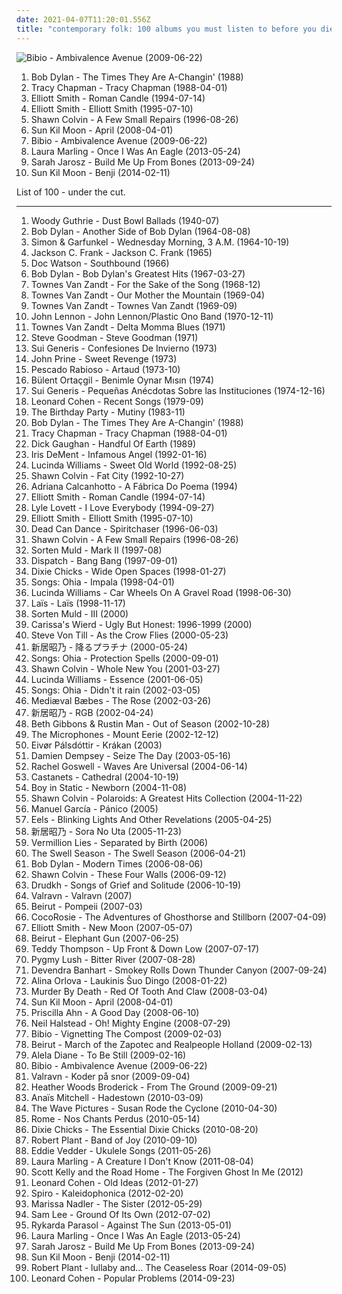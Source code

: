 ```yaml
---
date: 2021-04-07T11:20:01.556Z
title: "contemporary folk: 100 albums you must listen to before you die"
---
```

![Bibio - Ambivalence Avenue (2009-06-22)](https://img.discogs.com/7Q19HQREynIVkQxS6HzNd3gDI7w=/fit-in/600x600/filters:strip_icc():format(jpeg):mode_rgb():quality(90)/discogs-images/R-2735449-1405398601-5788.jpeg.jpg "Bibio - Ambivalence Avenue (2009-06-22)")
<ol class="albums">
<li data-cover="http://coverartarchive.org/release/b88fb862-2ba4-321e-a44c-3e0a9f5be948/9119459573-500.jpg" data-tags="folk" role="button">Bob Dylan - The Times They Are A-Changin' (1988)</li>
<li data-cover="https://img.discogs.com/RpS2IyO3bvCmc5pKPmtFwkQyvTk=/fit-in/600x601/filters:strip_icc():format(jpeg):mode_rgb():quality(90)/discogs-images/R-4539880-1367879495-2791.jpeg.jpg" data-tags="folk" role="button">Tracy Chapman - Tracy Chapman (1988-04-01)</li>
<li data-cover="https://img.discogs.com/-h70gyn79TN3tHRHIc-2oEjO8g8=/fit-in/600x600/filters:strip_icc():format(jpeg):mode_rgb():quality(90)/discogs-images/R-1011028-1183849404.jpeg.jpg" data-tags="singer-songwriter" role="button">Elliott Smith - Roman Candle (1994-07-14)</li>
<li data-cover="http://coverartarchive.org/release/1ae37385-e7cd-46cc-a53b-79cf364d2f60/9535453834-500.jpg" data-tags="singer-songwriter" role="button">Elliott Smith - Elliott Smith (1995-07-10)</li>
<li data-cover="http://coverartarchive.org/release/64e8c9e5-3f0a-4b85-9a8b-1c4521563c5d/21026184931-500.jpg" data-tags="singer-songwriter, contemporary folk, folk" role="button">Shawn Colvin - A Few Small Repairs (1996-08-26)</li>
<li data-cover="http://coverartarchive.org/release/5ef112fd-8b07-4808-9877-b38651c52e86/22944250872-500.jpg" data-tags="folk" role="button">Sun Kil Moon - April (2008-04-01)</li>
<li data-cover="https://img.discogs.com/7Q19HQREynIVkQxS6HzNd3gDI7w=/fit-in/600x600/filters:strip_icc():format(jpeg):mode_rgb():quality(90)/discogs-images/R-2735449-1405398601-5788.jpeg.jpg" data-tags="idm, folk, experimental, contemporary folk, abstract hip hop" role="button">Bibio - Ambivalence Avenue (2009-06-22)</li>
<li data-cover="http://coverartarchive.org/release/bf301708-c09d-4005-b029-65840a08f37f/15696299805-500.jpg" data-tags="folk, contemporary folk, americana, indie folk" role="button">Laura Marling - Once I Was An Eagle (2013-05-24)</li>
<li data-cover="https://img.discogs.com/0ZxmEWYfvMahYDyVlfsf2zFRhbw=/fit-in/600x531/filters:strip_icc():format(jpeg):mode_rgb():quality(90)/discogs-images/R-5008713-1382263827-7200.jpeg.jpg" data-tags="pop, folk, contemporary folk, americana, alt-country, 2010s, contemporary bluegrass" role="button">Sarah Jarosz - Build Me Up From Bones (2013-09-24)</li>
<li data-cover="http://coverartarchive.org/release/b5d5a923-0adc-47d4-847a-421cbe5823dc/6430174126-500.jpg" data-tags="singer-songwriter, folk" role="button">Sun Kil Moon - Benji (2014-02-11)</li>
</ol>
List of 100 - under the cut.
<!-- more -->

_________________

<ol class="albums">
<li data-cover="https://img.discogs.com/L2OI_vvSCCiKArViLw4935f9Hd0=/fit-in/200x200/filters:strip_icc():format(jpeg):mode_rgb():quality(90)/discogs-images/R-1366109-1213274261.jpeg.jpg" data-tags="folk" role="button">
Woody Guthrie - Dust Bowl Ballads (1940-07)
</li>
<li data-cover="https://img.discogs.com/o4sYykXXuWCUbvPTsSc2jdsFnbw=/fit-in/600x598/filters:strip_icc():format(jpeg):mode_rgb():quality(90)/discogs-images/R-2973348-1406468908-5584.jpeg.jpg" data-tags="folk" role="button">
Bob Dylan - Another Side of Bob Dylan (1964-08-08)
</li>
<li data-cover="http://coverartarchive.org/release/bdbc5ee3-95a4-3427-b5c5-252c40ff9e2e/10158988474-500.jpg" data-tags="60s, folk" role="button">
Simon & Garfunkel - Wednesday Morning, 3 A.M. (1964-10-19)
</li>
<li data-cover="https://img.discogs.com/WPZKH46hTDA9kaAQ0vzwZsDihJM=/fit-in/240x240/filters:strip_icc():format(jpeg):mode_rgb():quality(90)/discogs-images/R-1492912-1256845522.jpeg.jpg" data-tags="folk" role="button">
Jackson C. Frank - Jackson C. Frank (1965)
</li>
<li data-cover="https://img.discogs.com/gkiU7XVwiASSO-W-Fwmu28yyn_Y=/fit-in/594x600/filters:strip_icc():format(jpeg):mode_rgb():quality(90)/discogs-images/R-4807432-1376181832-5759.jpeg.jpg" data-tags="bluegrass" role="button">
Doc Watson - Southbound (1966)
</li>
<li data-cover="http://coverartarchive.org/release/5ca49d65-dcca-3618-9e56-7a66e45879a5/21476831933-500.jpg" data-tags="folk, singer-songwriter" role="button">
Bob Dylan - Bob Dylan's Greatest Hits (1967-03-27)
</li>
<li data-cover="http://coverartarchive.org/release/0500c425-43b8-3913-bcb5-e4855a11263f/18741456192-500.jpg" data-tags="country, 60s, folk, singer-songwriter, contemporary folk, americana, folk rock" role="button">
Townes Van Zandt - For the Sake of the Song (1968-12)
</li>
<li data-cover="https://img.discogs.com/5GB_YywyYox8jr8m1MAseKxL940=/fit-in/600x594/filters:strip_icc():format(jpeg):mode_rgb():quality(90)/discogs-images/R-2120652-1485622460-8194.jpeg.jpg" data-tags="singer-songwriter, folk, americana" role="button">
Townes Van Zandt - Our Mother the Mountain (1969-04)
</li>
<li data-cover="https://img.discogs.com/nqLPEdhe3mrLmQyQsqcKs-jv3Ts=/fit-in/600x598/filters:strip_icc():format(jpeg):mode_rgb():quality(90)/discogs-images/R-2743145-1542462946-3638.jpeg.jpg" data-tags="singer-songwriter, country" role="button">
Townes Van Zandt - Townes Van Zandt (1969-09)
</li>
<li data-cover="http://coverartarchive.org/release/ddaba13b-de6a-3b07-a942-9ec1e0893426/13873308024-500.jpg" data-tags="70s, classic rock, rock" role="button">
John Lennon - John Lennon/Plastic Ono Band (1970-12-11)
</li>
<li data-cover="https://via.placeholder.com/450" data-tags="singer-songwriter, country" role="button">
Townes Van Zandt - Delta Momma Blues (1971)
</li>
<li data-cover="https://img.discogs.com/ptVCW1s7crhLdbiUYuu1iZjP4eY=/fit-in/270x268/filters:strip_icc():format(jpeg):mode_rgb():quality(90)/discogs-images/R-4518887-1367172470-8061.jpeg.jpg" data-tags="folk" role="button">
Steve Goodman - Steve Goodman (1971)
</li>
<li data-cover="https://img.discogs.com/cDrCHJiTakeSSerrWzVHjXq9ZjA=/fit-in/459x454/filters:strip_icc():format(jpeg):mode_rgb():quality(90)/discogs-images/R-3021841-1312119939.jpeg.jpg" data-tags="progressive rock, argentina, rock argentino, otro temaso, caos coleccion latinoamerica, sui" role="button">
Sui Generis - Confesiones De Invierno (1973)
</li>
<li data-cover="http://coverartarchive.org/release/8e922160-6663-408a-b76b-f7383554eb67/18630736866-500.jpg" data-tags="country, singer-songwriter, folk rock" role="button">
John Prine - Sweet Revenge (1973)
</li>
<li data-cover="http://coverartarchive.org/release/d9ad5347-9829-4fab-ace3-57eba05e7054/20462935528-500.jpg" data-tags="argentina, rock" role="button">
Pescado Rabioso - Artaud (1973-10)
</li>
<li data-cover="https://img.discogs.com/8tGXUKuEwWFhnr0qz5iCgNZ8CSw=/fit-in/400x395/filters:strip_icc():format(jpeg):mode_rgb():quality(90)/discogs-images/R-1253715-1216371672.jpeg.jpg" data-tags="singer-songwriter, contemporary folk" role="button">
Bülent Ortaçgil - Benimle Oynar Mısın (1974)
</li>
<li data-cover="https://img.discogs.com/On6SgIDj0BfYv1fdRQ_-AD_tWI0=/fit-in/600x550/filters:strip_icc():format(jpeg):mode_rgb():quality(90)/discogs-images/R-7631738-1445537539-5181.jpeg.jpg" data-tags="progressive rock, contemporary folk, art rock, symphonic prog, progressive folk" role="button">
Sui Generis - Pequeñas Anécdotas Sobre las Instituciones (1974-12-16)
</li>
<li data-cover="http://coverartarchive.org/release/72854a57-88e6-33e2-b899-f0777a83e3b3/13560221832-500.jpg" data-tags="leonard cohen, folk" role="button">
Leonard Cohen - Recent Songs (1979-09)
</li>
<li data-cover="https://img.discogs.com/jZzommZBP9LrWLeHhKFlZpNyM_E=/fit-in/600x595/filters:strip_icc():format(jpeg):mode_rgb():quality(90)/discogs-images/R-5847955-1404373402-5216.jpeg.jpg" data-tags="instrumental, ambient, experimental, queen, epic, choral, world, post-punk, gothic, spooky, haunting, avant-garde, scary, progressive, freak folk, satanic, neo-classical, halloween, ritual, mindblowing, challenging, crowley" role="button">
The Birthday Party - Mutiny (1983-11)
</li>
<li data-cover="http://coverartarchive.org/release/b88fb862-2ba4-321e-a44c-3e0a9f5be948/9119459573-500.jpg" data-tags="folk" role="button">
Bob Dylan - The Times They Are A-Changin' (1988)
</li>
<li data-cover="https://img.discogs.com/RpS2IyO3bvCmc5pKPmtFwkQyvTk=/fit-in/600x601/filters:strip_icc():format(jpeg):mode_rgb():quality(90)/discogs-images/R-4539880-1367879495-2791.jpeg.jpg" data-tags="folk" role="button">
Tracy Chapman - Tracy Chapman (1988-04-01)
</li>
<li data-cover="https://via.placeholder.com/450" data-tags="folk" role="button">
Dick Gaughan - Handful Of Earth (1989)
</li>
<li data-cover="http://coverartarchive.org/release/a4106179-25f7-347e-bedb-e747248bc1e6/20629390637-500.jpg" data-tags="country, americana" role="button">
Iris DeMent - Infamous Angel (1992-01-16)
</li>
<li data-cover="http://coverartarchive.org/release/9e5f5a0d-0d42-4eb3-856e-3e480dbd2b41/9498470917-500.jpg" data-tags="americana, 90s, alt-country" role="button">
Lucinda Williams - Sweet Old World (1992-08-25)
</li>
<li data-cover="http://coverartarchive.org/release/ca4634f5-6694-4bae-aac7-35df2c1c82db/15767858311-500.jpg" data-tags="singer-songwriter" role="button">
Shawn Colvin - Fat City (1992-10-27)
</li>
<li data-cover="http://coverartarchive.org/release/e1565955-0379-4500-a8b1-b66f14989516/6270023704-500.jpg" data-tags="mpb" role="button">
Adriana Calcanhotto - A Fábrica Do Poema (1994)
</li>
<li data-cover="https://img.discogs.com/-h70gyn79TN3tHRHIc-2oEjO8g8=/fit-in/600x600/filters:strip_icc():format(jpeg):mode_rgb():quality(90)/discogs-images/R-1011028-1183849404.jpeg.jpg" data-tags="singer-songwriter" role="button">
Elliott Smith - Roman Candle (1994-07-14)
</li>
<li data-cover="https://img.discogs.com/qBqn1za5jfvPDcWvmu8R4GRoR08=/fit-in/600x592/filters:strip_icc():format(jpeg):mode_rgb():quality(90)/discogs-images/R-6044170-1459606821-3105.jpeg.jpg" data-tags="country, folk, singer-songwriter, contemporary folk, 90s, alt-country, comedy, 1990s" role="button">
Lyle Lovett - I Love Everybody (1994-09-27)
</li>
<li data-cover="http://coverartarchive.org/release/1ae37385-e7cd-46cc-a53b-79cf364d2f60/9535453834-500.jpg" data-tags="singer-songwriter" role="button">
Elliott Smith - Elliott Smith (1995-07-10)
</li>
<li data-cover="http://coverartarchive.org/release/c399f8d5-43a8-3e1a-98b7-0a6a5bb6ea52/2153622469-500.jpg" data-tags="ambient, atmospheric, world music" role="button">
Dead Can Dance - Spiritchaser (1996-06-03)
</li>
<li data-cover="http://coverartarchive.org/release/64e8c9e5-3f0a-4b85-9a8b-1c4521563c5d/21026184931-500.jpg" data-tags="singer-songwriter, contemporary folk, folk" role="button">
Shawn Colvin - A Few Small Repairs (1996-08-26)
</li>
<li data-cover="https://img.discogs.com/IJ8NbDnNqMyVbYZy8thqXo_ID4U=/fit-in/600x597/filters:strip_icc():format(jpeg):mode_rgb():quality(90)/discogs-images/R-248182-1270896492.jpeg.jpg" data-tags="contemporary folk, folktronica, 90's, mycds, sinnet, folkemusik, cds i own and have yet to hear" role="button">
Sorten Muld - Mark II (1997-08)
</li>
<li data-cover="https://img.discogs.com/5gxQ1LoQeHr3HEeoJBkNEdrp8Vo=/fit-in/600x592/filters:strip_icc():format(jpeg):mode_rgb():quality(90)/discogs-images/R-1373145-1572188842-7674.jpeg.jpg" data-tags="dispatch, rock" role="button">
Dispatch - Bang Bang (1997-09-01)
</li>
<li data-cover="http://coverartarchive.org/release/dc20ab32-ff95-3621-bdaf-92b90e826ee1/6201935684-500.jpg" data-tags="country" role="button">
Dixie Chicks - Wide Open Spaces (1998-01-27)
</li>
<li data-cover="https://img.discogs.com/zau8CoVGHSxranIndl2IyM6GXMw=/fit-in/563x563/filters:strip_icc():format(jpeg):mode_rgb():quality(90)/discogs-images/R-1851550-1289985493.jpeg.jpg" data-tags="secretly canadian" role="button">
Songs: Ohia - Impala (1998-04-01)
</li>
<li data-cover="http://coverartarchive.org/release/36876f89-c7fb-4b08-87ac-8f4f82bfd02e/6139546167-500.jpg" data-tags="alt-country" role="button">
Lucinda Williams - Car Wheels On A Gravel Road (1998-06-30)
</li>
<li data-cover="http://coverartarchive.org/release/df9f7bce-1d4d-481e-881b-5f134a48cb26/21489041593-500.jpg" data-tags="belgian, flemish folk" role="button">
Laïs - Laïs (1998-11-17)
</li>
<li data-cover="https://img.discogs.com/Ml-6I6WahV2APenMDE174XKwDWk=/fit-in/600x605/filters:strip_icc():format(jpeg):mode_rgb():quality(90)/discogs-images/R-239945-1281218815.jpeg.jpg" data-tags="electronic, contemporary folk, folktronica, danish, nordic ethno grooves" role="button">
Sorten Muld - III (2000)
</li>
<li data-cover="http://coverartarchive.org/release/96c3b024-b433-4ca0-a1ce-7684c86e73c9/28377721572-500.jpg" data-tags="chamber pop, slowcore" role="button">
Carissa's Wierd - Ugly But Honest: 1996-1999 (2000)
</li>
<li data-cover="https://img.discogs.com/odN_mixBOw_bWndp9Tfn1RaOuIg=/fit-in/600x517/filters:strip_icc():format(jpeg):mode_rgb():quality(90)/discogs-images/R-385078-1248849142.jpeg.jpg" data-tags="singer-songwriter, avantgarde, melancholic" role="button">
Steve Von Till - As the Crow Flies (2000-05-23)
</li>
<li data-cover="https://via.placeholder.com/450" data-tags="marilyn manson, hip hop, 60s, hard, grindcore, minnesota, power pop, intro, contemporary folk, quiet storm, contemporary, schlager, idm, singer, germany, singers, energetic, death, surreal, improvisation, mashup, jazz funk, drone, space, remix, contralto, breakbeat, insane, oldies, smooth, lady gaga, digitalis, meditation, german, space music, indie folk, super, kids, b-side, jazz rock, male vocalists, female vocalist, powerpop, dj, not indie, modern country, gothic rock, warm, cold, iowa, speedcore, princess, nouvelle scene francaise, j-pop, guitar hero, ndw, indie disco, musik, klassik, perlen deutschsprachiger popmusik, loneliness, trap, chaotic hardcore, b-sides, remixes, bath, poor, bad girl, naughty, mary, wild, ponies, i love this, rac, loneliness after dusk, sonicuniverse, friendsofthekingofrummelpop, wonderland, czech, good lyrics, vulgar, praise, utada hikaru" role="button">
新居昭乃 - 降るプラチナ (2000-05-24)
</li>
<li data-cover="http://coverartarchive.org/release/0e583715-053f-48f5-b914-18fe45df2c09/11645397676-500.jpg" data-tags="contemporary folk, secretly canadian, jason" role="button">
Songs: Ohia - Protection Spells (2000-09-01)
</li>
<li data-cover="https://img.discogs.com/KSpNeuCLrdR_gGzt_KNrR7KuPrA=/fit-in/600x601/filters:strip_icc():format(jpeg):mode_rgb():quality(90)/discogs-images/R-1089761-1259347668.jpeg.jpg" data-tags="folk" role="button">
Shawn Colvin - Whole New You (2001-03-27)
</li>
<li data-cover="http://coverartarchive.org/release/b63f6d8e-3e82-47c2-bb85-06034cbddbed/2259711816-500.jpg" data-tags="country, alt-country, americana" role="button">
Lucinda Williams - Essence (2001-06-05)
</li>
<li data-cover="http://coverartarchive.org/release/6447880c-72c1-4d13-a253-7f96c0db56ad/25341634236-500.jpg" data-tags="ohia, popluhv vinyl" role="button">
Songs: Ohia - Didn't it rain (2002-03-05)
</li>
<li data-cover="http://coverartarchive.org/release/82ea0ddb-bf8d-48ff-902f-e0f3c56f1dbb/13599519050-500.jpg" data-tags="medieval, female vocalists" role="button">
Mediæval Bæbes - The Rose (2002-03-26)
</li>
<li data-cover="https://via.placeholder.com/450" data-tags="marilyn manson, hip hop, 60s, hard, grindcore, minnesota, power pop, intro, contemporary folk, quiet storm, contemporary, techno, schlager, krautrock, idm, singer, germany, singers, energetic, death, surreal, improvisation, mashup, jazz funk, drone, space, remix, contralto, breakbeat, insane, oldies, smooth, lady gaga, reggaeton, digitalis, meditation, german, space music, indie folk, super, kids, b-side, jazz rock, male vocalists, female vocalist, powerpop, dj, not indie, modern country, gothic rock, warm, cold, iowa, speedcore, princess, folklore, nouvelle scene francaise, guitar hero, ndw, indie disco, musik, klassik, perlen deutschsprachiger popmusik, hawaii, loneliness, trap, chaotic hardcore, b-sides, remixes, bath, poor, bad girl, naughty, mary, wild, ponies, i love this, rac, loneliness after dusk, sonicuniverse, friendsofthekingofrummelpop, wonderland, czech" role="button">
新居昭乃 - RGB (2002-04-24)
</li>
<li data-cover="http://coverartarchive.org/release/d6dfec82-bdcc-4e05-9d8e-7666f9e74c0b/14023327941-500.jpg" data-tags="female vocalists, trip-hop" role="button">
Beth Gibbons & Rustin Man - Out of Season (2002-10-28)
</li>
<li data-cover="http://coverartarchive.org/release/06d9c01f-1a2d-4466-a653-6279376fc003/16162158180-500.jpg" data-tags="avant-folk, psychedelic folk" role="button">
The Microphones - Mount Eerie (2002-12-12)
</li>
<li data-cover="http://coverartarchive.org/release/811d93b6-25b3-4f12-a2b0-b028810645bf/12862753959-500.jpg" data-tags="contemporary folk" role="button">
Eivør Pálsdóttir - Krákan (2003)
</li>
<li data-cover="https://img.discogs.com/Sz9DTQsFacKZ7r-F9X2bfD7x9B8=/fit-in/500x500/filters:strip_icc():format(jpeg):mode_rgb():quality(90)/discogs-images/R-2759669-1419701413-6753.jpeg.jpg" data-tags="contemporary folk, the guardian list of 1000 albums to hear before you die" role="button">
Damien Dempsey - Seize The Day (2003-05-16)
</li>
<li data-cover="http://coverartarchive.org/release/80caa88f-f31a-4e03-97c0-34316e8d33a4/2046010881-500.jpg" data-tags="folk" role="button">
Rachel Goswell - Waves Are Universal (2004-06-14)
</li>
<li data-cover="http://coverartarchive.org/release/e5cf4042-8f7b-4c0d-90eb-d9136948d3e7/15330629779-500.jpg" data-tags="moodsetting" role="button">
Castanets - Cathedral (2004-10-19)
</li>
<li data-cover="https://img.discogs.com/zUNN5RiXjMA-LuhI-lvYhMqSgro=/fit-in/499x477/filters:strip_icc():format(jpeg):mode_rgb():quality(90)/discogs-images/R-347125-1287421645.jpeg.jpg" data-tags="ambient, indie pop, contemporary folk, indietronica, shoegaze, artificial lounge, newgaze, electrophilia, analogue ideas in a digital world, idm ecclectic, pro sun and no fear, girls in bathtubs" role="button">
Boy in Static - Newborn (2004-11-08)
</li>
<li data-cover="https://img.discogs.com/Y9zdrGDfxXJPRtV1n4K1HXjVcYQ=/fit-in/600x596/filters:strip_icc():format(jpeg):mode_rgb():quality(90)/discogs-images/R-2222586-1390094109-2807.jpeg.jpg" data-tags="pop" role="button">
Shawn Colvin - Polaroids: A Greatest Hits Collection (2004-11-22)
</li>
<li data-cover="http://coverartarchive.org/release/12bb7bc4-9336-4ecf-8848-e01571820164/6802488304-500.jpg" data-tags="cantautor" role="button">
Manuel García - Pánico (2005)
</li>
<li data-cover="http://coverartarchive.org/release/6c6156f9-38a0-3183-85e8-df6432517dca/4207186910-500.jpg" data-tags="alternative, indie pop, alternative rock" role="button">
Eels - Blinking Lights And Other Revelations (2005-04-25)
</li>
<li data-cover="https://via.placeholder.com/450" data-tags="marilyn manson, male, hip hop, 60s, hard, grindcore, minnesota, power pop, intro, contemporary folk, quiet storm, contemporary, techno, schlager, norwegian, krautrock, idm, singer, germany, relaxed, singers, energetic, death, surreal, improvisation, mashup, jazz funk, drone, space, remix, contralto, fetish, female songwriter, breakbeat, insane, oldies, smooth, gangsta rap, lady gaga, video game, reggaeton, digitalis, japanese rock, meditation, harmonica, german, space music, indie folk, super, kids, b-side, jazz rock, male vocalists, female vocalist, powerpop, not indie, activist, modern country, gothic rock, warm, mala, cold, iowa, speedcore, diy, princess, folklore, nouvelle scene francaise, guitar hero, norway, ndw, indie disco, musik, klassik, perlen deutschsprachiger popmusik, hawaii, loneliness, trap, chaotic hardcore, b-sides" role="button">
新居昭乃 - Sora No Uta (2005-11-23)
</li>
<li data-cover="http://coverartarchive.org/release/41fb11d6-e825-45f9-9552-627b3d21ca07/5798485194-500.jpg" data-tags="cabaret" role="button">
Vermillion Lies - Separated by Birth (2006)
</li>
<li data-cover="https://img.discogs.com/8G-MkZ6Sfuzq_h1hH60bc3-xCUk=/fit-in/500x500/filters:strip_icc():format(jpeg):mode_rgb():quality(90)/discogs-images/R-2834249-1303153433.jpeg.jpg" data-tags="contemporary folk, chamber folk" role="button">
The Swell Season - The Swell Season (2006-04-21)
</li>
<li data-cover="https://img.discogs.com/fRz-6uhvDD3K-L3mSc1ze2pg0Z4=/fit-in/600x596/filters:strip_icc():format(jpeg):mode_rgb():quality(90)/discogs-images/R-9708867-1485281444-1711.jpeg.jpg" data-tags="folk, singer-songwriter, folk rock, rock, 00s" role="button">
Bob Dylan - Modern Times (2006-08-06)
</li>
<li data-cover="https://img.discogs.com/IsiCTF6KVcfXJbELEL1TV6zWh44=/fit-in/600x593/filters:strip_icc():format(jpeg):mode_rgb():quality(90)/discogs-images/R-14170019-1569165852-9626.jpeg.jpg" data-tags="folk, singer-songwriter, alternative" role="button">
Shawn Colvin - These Four Walls (2006-09-12)
</li>
<li data-cover="https://img.discogs.com/DpQLT_5Ws9Wu-yAd7CqjXOE852g=/fit-in/600x544/filters:strip_icc():format(jpeg):mode_rgb():quality(90)/discogs-images/R-2040364-1509567241-6724.jpeg.jpg" data-tags="acoustic, instrumental" role="button">
Drudkh - Songs of Grief and Solitude (2006-10-19)
</li>
<li data-cover="http://coverartarchive.org/release/b70f9ddd-19f5-4102-a6c2-abf042b74841/3168135402-500.jpg" data-tags="nordic ethno grooves" role="button">
Valravn - Valravn (2007)
</li>
<li data-cover="http://coverartarchive.org/release/6fc1bdd0-b685-45a3-ba43-963616cbe21d/1601930117-500.jpg" data-tags="indie pop, contemporary folk, chamber pop, indie folk, beirut, ba da bing" role="button">
Beirut - Pompeii (2007-03)
</li>
<li data-cover="http://coverartarchive.org/release/91760b90-6914-343c-99b7-3e673fc08c37/26142599602-500.jpg" data-tags="experimental, alternative, freak folk" role="button">
CocoRosie - The Adventures of Ghosthorse and Stillborn (2007-04-09)
</li>
<li data-cover="https://img.discogs.com/lU-jb1-v8HnHNIeuFYS8UuKtkNY=/fit-in/600x600/filters:strip_icc():format(jpeg):mode_rgb():quality(90)/discogs-images/R-9832099-1487024275-2085.jpeg.jpg" data-tags="singer-songwriter, indie, indie rock" role="button">
Elliott Smith - New Moon (2007-05-07)
</li>
<li data-cover="http://coverartarchive.org/release/c3085de3-262f-360f-84bd-e007c682f043/9700126803-500.jpg" data-tags="indie" role="button">
Beirut - Elephant Gun (2007-06-25)
</li>
<li data-cover="http://coverartarchive.org/release/8f735167-a9cc-45d7-b472-80774a2e81cb/23017157923-500.jpg" data-tags="country, contemporary folk, cowhat fav, urban folk, adult alternative pop-rock, contemporary singer-songwriter, labels - universal classics and jazz, cowhat hero, cowhat superhero, cowhat superalbums, mp3 albums want list" role="button">
Teddy Thompson - Up Front & Down Low (2007-07-17)
</li>
<li data-cover="https://img.discogs.com/Cy4FzfklWWYiat8VXKlUBWAaLxE=/fit-in/500x500/filters:strip_icc():format(jpeg):mode_rgb():quality(90)/discogs-images/R-1797819-1243991275.jpeg.jpg" data-tags="folk, ambient, contemporary folk, drone, screamo, folk rock, indie folk, dark ambient, post-hardcore, audioase, post hardcore, gothic country, gothic folk" role="button">
Pygmy Lush - Bitter River (2007-08-28)
</li>
<li data-cover="https://img.discogs.com/rWnuvycgLN0oh-WhNzzp7kRj0K4=/fit-in/470x468/filters:strip_icc():format(jpeg):mode_rgb():quality(90)/discogs-images/R-1471234-1222192285.jpeg.jpg" data-tags="singer-songwriter, indie" role="button">
Devendra Banhart - Smokey Rolls Down Thunder Canyon (2007-09-24)
</li>
<li data-cover="https://img.discogs.com/J6pM2bbyGjN-zNZXX2ST6vTqOR8=/fit-in/600x542/filters:strip_icc():format(jpeg):mode_rgb():quality(90)/discogs-images/R-1332887-1458632035-7964.jpeg.jpg" data-tags="singer-songwriter, contemporary folk, dark cabaret, a orlova" role="button">
Alina Orlova - Laukinis Šuo Dingo (2008-01-22)
</li>
<li data-cover="https://img.discogs.com/wvDQ99wpF9w7yZlWSUriAnajL0s=/fit-in/500x500/filters:strip_icc():format(jpeg):mode_rgb():quality(90)/discogs-images/R-1256926-1204232683.jpeg.jpg" data-tags="allmusicm" role="button">
Murder By Death - Red Of Tooth And Claw (2008-03-04)
</li>
<li data-cover="http://coverartarchive.org/release/5ef112fd-8b07-4808-9877-b38651c52e86/22944250872-500.jpg" data-tags="folk" role="button">
Sun Kil Moon - April (2008-04-01)
</li>
<li data-cover="http://coverartarchive.org/release/e2571a99-f9f8-4fa1-bdd2-22740cdcb31f/26625457519-500.jpg" data-tags="folk, female vocalists, female vocalist" role="button">
Priscilla Ahn - A Good Day (2008-06-10)
</li>
<li data-cover="https://img.discogs.com/MoYw1-Zroc6QbgO1yCxaAHfQ6aI=/fit-in/600x540/filters:strip_icc():format(jpeg):mode_rgb():quality(90)/discogs-images/R-1527465-1591627074-8546.jpeg.jpg" data-tags="neil halstead" role="button">
Neil Halstead - Oh! Mighty Engine (2008-07-29)
</li>
<li data-cover="http://coverartarchive.org/release/f414d3cc-c6f3-44bc-8e43-cef73f289d3c/4645189125-500.jpg" data-tags="folktronica" role="button">
Bibio - Vignetting The Compost (2009-02-03)
</li>
<li data-cover="http://coverartarchive.org/release/c2c1cb29-181d-443b-92f1-86b2afbc72ef/11616491663-500.jpg" data-tags="folk" role="button">
Beirut - March of the Zapotec and Realpeople Holland (2009-02-13)
</li>
<li data-cover="https://img.discogs.com/zSpcKBEKldoaJrcwqt56A97j2xs=/fit-in/267x260/filters:strip_icc():format(jpeg):mode_rgb():quality(90)/discogs-images/R-1618745-1232547954.jpeg.jpg" data-tags="folk, singer-songwriter, acoustic" role="button">
Alela Diane - To Be Still (2009-02-16)
</li>
<li data-cover="https://img.discogs.com/7Q19HQREynIVkQxS6HzNd3gDI7w=/fit-in/600x600/filters:strip_icc():format(jpeg):mode_rgb():quality(90)/discogs-images/R-2735449-1405398601-5788.jpeg.jpg" data-tags="idm, folk, experimental, contemporary folk, abstract hip hop" role="button">
Bibio - Ambivalence Avenue (2009-06-22)
</li>
<li data-cover="http://coverartarchive.org/release/fd1d3a84-3600-49cd-b1d7-ccd4d10c58af/3168123217-500.jpg" data-tags="ethereal, folktronica" role="button">
Valravn - Koder på snor (2009-09-04)
</li>
<li data-cover="https://img.discogs.com/q14ep_9gt91rzWlN_6foxtL1ono=/fit-in/450x450/filters:strip_icc():format(jpeg):mode_rgb():quality(90)/discogs-images/R-2110280-1264550182.jpeg.jpg" data-tags="preservation" role="button">
Heather Woods Broderick - From The Ground (2009-09-21)
</li>
<li data-cover="http://coverartarchive.org/release/58145268-9ecd-42f5-9f1c-4e7968c7d285/4828304228-500.jpg" data-tags="folk, epic, contemporary folk, romantic, melodic, quirky, soundtracks, energetic, narrative, passionate, literate, musical, irreverent, organic, rainy day, confident, earnest, provocative, uncompromising, dramatic, bittersweet, eerie, intimate, earthy, elegant, alternative folk, yearning, warm, lyrical, flowing, poignant, detached, playful, sensual, delicate, lush, wistful, witty, enigmatic, tender, philosophical, unsettling, desperate, graceful, elaborate, gutsy, lively, 2010 releases, desert island albums, flawless albums, ambitious, elegiac, serious, kinetic, desert island discs, cosmopolitan, folk opera, physical cds i actually own, the perfect record" role="button">
Anaïs Mitchell - Hadestown (2010-03-09)
</li>
<li data-cover="http://coverartarchive.org/release/bb9785cd-6971-4255-83a4-f2aeb0dadb09/19503842837-500.jpg" data-tags="indie rock, contemporary folk, folk rock, acuarela, little teddy recordings" role="button">
The Wave Pictures - Susan Rode the Cyclone (2010-04-30)
</li>
<li data-cover="http://coverartarchive.org/release/95e0de82-9967-452c-8678-0e3f820d7186/2114359429-500.jpg" data-tags="neofolk" role="button">
Rome - Nos Chants Perdus (2010-05-14)
</li>
<li data-cover="http://coverartarchive.org/release/d60b147a-031f-4cb0-ad33-7541e29d837e/11478412156-500.jpg" data-tags="country" role="button">
Dixie Chicks - The Essential Dixie Chicks (2010-08-20)
</li>
<li data-cover="http://coverartarchive.org/release/77139bf5-1f34-443b-9a3a-2d27bd062e0c/20200310924-500.jpg" data-tags="rock" role="button">
Robert Plant - Band of Joy (2010-09-10)
</li>
<li data-cover="https://img.discogs.com/VM40UbKDAi6J9rBcwVkWnc35urc=/fit-in/600x524/filters:strip_icc():format(jpeg):mode_rgb():quality(90)/discogs-images/R-5820535-1515078520-6172.jpeg.jpg" data-tags="folk" role="button">
Eddie Vedder - Ukulele Songs (2011-05-26)
</li>
<li data-cover="http://coverartarchive.org/release/eef5ca40-6b4e-4500-a09e-8dc2535dd3e5/15644980157-500.jpg" data-tags="folk" role="button">
Laura Marling - A Creature I Don't Know (2011-08-04)
</li>
<li data-cover="http://coverartarchive.org/release/00a9858a-53c3-45f7-b2a5-1ecce0a3f81e/2800057428-500.jpg" data-tags="singer-songwriter, contemporary folk, neofolk, 4rdioduskmellow" role="button">
Scott Kelly and the Road Home - The Forgiven Ghost In Me (2012)
</li>
<li data-cover="http://coverartarchive.org/release/b02dd44e-2b35-44f1-8001-768fc94f5d14/4083920556-500.jpg" data-tags="singer-songwriter" role="button">
Leonard Cohen - Old Ideas (2012-01-27)
</li>
<li data-cover="http://coverartarchive.org/release/d77f15c9-d27d-40be-92bc-af43ff81b1a0/26673099148-500.jpg" data-tags="instrumental, contemporary folk" role="button">
Spiro - Kaleidophonica (2012-02-20)
</li>
<li data-cover="https://img.discogs.com/6K6vayQ-5-CYTP1eqZtL3_szf9c=/fit-in/570x570/filters:strip_icc():format(jpeg):mode_rgb():quality(90)/discogs-images/R-3608524-1337203906-8071.jpeg.jpg" data-tags="folk, singer-songwriter, dream folk" role="button">
Marissa Nadler - The Sister (2012-05-29)
</li>
<li data-cover="https://img.discogs.com/1dq3JDuw4SHjx-L1_ojbt1bcbNA=/fit-in/600x594/filters:strip_icc():format(jpeg):mode_rgb():quality(90)/discogs-images/R-3700171-1340875665-7127.jpeg.jpg" data-tags="singer-songwriter, contemporary folk" role="button">
Sam Lee - Ground Of Its Own (2012-07-02)
</li>
<li data-cover="https://img.discogs.com/A9EZ25T-UomUJEuaXG5-EDkkyA0=/fit-in/283x282/filters:strip_icc():format(jpeg):mode_rgb():quality(90)/discogs-images/R-5182130-1386759910-8852.jpeg.jpg" data-tags="singer-songwriter, contemporary folk, gothic country" role="button">
Rykarda Parasol - Against The Sun (2013-05-01)
</li>
<li data-cover="http://coverartarchive.org/release/bf301708-c09d-4005-b029-65840a08f37f/15696299805-500.jpg" data-tags="folk, contemporary folk, americana, indie folk" role="button">
Laura Marling - Once I Was An Eagle (2013-05-24)
</li>
<li data-cover="https://img.discogs.com/0ZxmEWYfvMahYDyVlfsf2zFRhbw=/fit-in/600x531/filters:strip_icc():format(jpeg):mode_rgb():quality(90)/discogs-images/R-5008713-1382263827-7200.jpeg.jpg" data-tags="pop, folk, contemporary folk, americana, alt-country, 2010s, contemporary bluegrass" role="button">
Sarah Jarosz - Build Me Up From Bones (2013-09-24)
</li>
<li data-cover="http://coverartarchive.org/release/b5d5a923-0adc-47d4-847a-421cbe5823dc/6430174126-500.jpg" data-tags="singer-songwriter, folk" role="button">
Sun Kil Moon - Benji (2014-02-11)
</li>
<li data-cover="http://coverartarchive.org/release/d2894822-f07d-40c9-9710-321627a1b918/7669660097-500.jpg" data-tags="robert plant" role="button">
Robert Plant - lullaby and... The Ceaseless Roar (2014-09-05)
</li>
<li data-cover="http://coverartarchive.org/release/bb190725-4680-4a92-9c48-14c6b0feba5a/8118702494-500.jpg" data-tags="blues" role="button">
Leonard Cohen - Popular Problems (2014-09-23)
</li>
</ol>